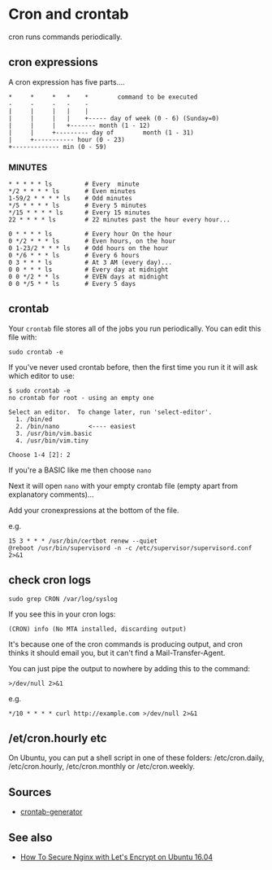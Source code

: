 ﻿# Cron and crontab

cron runs commands periodically.

## cron expressions

A cron expression has five parts....

	*     *     *   *    *        command to be executed
	-     -     -   -    -
	|     |     |   |    |
	|     |     |   |    +----- day of week (0 - 6) (Sunday=0)
	|     |     |   +------- month (1 - 12)
	|     |     +--------- day of        month (1 - 31)
	|     +----------- hour (0 - 23)
	+------------- min (0 - 59)

### MINUTES

    * * * * * ls         # Every  minute
    */2 * * * * ls       # Even minutes
    1-59/2 * * * * ls    # Odd minutes
    */5 * * * * ls       # Every 5 minutes
    */15 * * * * ls      # Every 15 minutes
    22 * * * * ls        # 22 minutes past the hour every hour...

    0 * * * * ls         # Every hour On the hour
    0 */2 * * * ls       # Even hours, on the hour
    0 1-23/2 * * * ls    # Odd hours on the hour
    0 */6 * * * ls       # Every 6 hours
    0 3 * * * ls         # At 3 AM (every day)...
    0 0 * * * ls         # Every day at midnight
    0 0 */2 * * ls       # EVEN days at midnight
    0 0 */5 * * ls       # Every 5 days

## crontab

Your `crontab` file stores all of the jobs you run periodically. You can edit this file with:

	sudo crontab -e

If you've never used crontab before, then the first time you run it it will ask which editor to use:

	$ sudo crontab -e
	no crontab for root - using an empty one

	Select an editor.  To change later, run 'select-editor'.
	  1. /bin/ed
	  2. /bin/nano        <---- easiest
	  3. /usr/bin/vim.basic
	  4. /usr/bin/vim.tiny

	Choose 1-4 [2]: 2

If you're a BASIC like me then choose `nano`

Next it will open `nano` with your empty crontab file (empty apart from explanatory comments)...

Add your cronexpressions at the bottom of the file.

e.g.

	15 3 * * * /usr/bin/certbot renew --quiet
	@reboot /usr/bin/supervisord -n -c /etc/supervisor/supervisord.conf 2>&1

## check cron logs

	sudo grep CRON /var/log/syslog

If you see this in your cron logs:

	(CRON) info (No MTA installed, discarding output)

It's because one of the cron commands is producing output, and cron thinks it should email you, but it can't find a Mail-Transfer-Agent.

You can just pipe the output to nowhere by adding this to the command:

    >/dev/null 2>&1

e.g.

	*/10 * * * * curl http://example.com >/dev/null 2>&1

## /et/cron.hourly etc

On Ubuntu, you can put a shell script in one of these folders: /etc/cron.daily, /etc/cron.hourly, /etc/cron.monthly or /etc/cron.weekly.

## Sources

- [crontab-generator](https://crontab-generator.org/)

## See also

- [How To Secure Nginx with Let's Encrypt on Ubuntu 16.04](lets_encrypt.md)